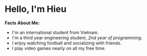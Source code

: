 # Hello, I'm Hieu

**Facts About Me:**
+ I'm an international student from Vietnam.
+ I'm a third year engineering student, *2nd year of programming*.
+ I enjoy watching football and socializing with friends.
+ I play video games nearly on all my free time.
